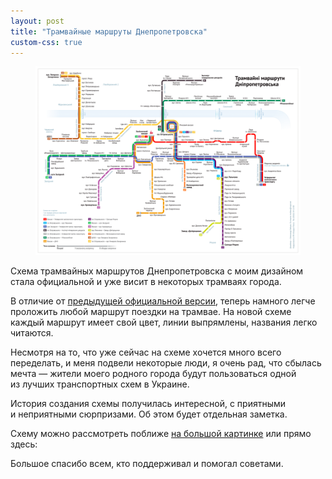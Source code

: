 ```yaml
---
layout: post
title: "Трамвайные маршруты Днепропетровска"
custom-css: true
---
```


<figure class="figure--wide">
  <img src="/i/trams/trams-960__new.png" srcset="/i/trams/trams-960__new@2x.jpg 2x" alt="Схема трамвайных маршрутов Днепропетровска">
</figure>
<p class="lead">Cхема трамвайных маршрутов Днепропетровска с моим дизайном стала официальной и уже висит в некоторых трамваях города.</p>

В отличие от [предыдущей официальной версии](http://dl.dropboxusercontent.com/u/951035/trams-map-old.jpg), теперь намного легче проложить любой маршрут поездки на трамвае. На новой схеме каждый маршрут имеет свой цвет, линии выпрямлены, названия легко читаются.

Несмотря на то, что уже сейчас на схеме хочется много всего переделать, и меня подвели некоторые люди, я очень рад, что сбылась мечта — жители моего родного города будут пользоваться одной из лучших транспортных схем в Украине.

История создания схемы получилась интересной, с приятными и неприятными сюрпризами. Об этом будет отдельная заметка.

<!-- more-enlarge -->

Схему можно рассмотреть поближе <a href="/i/trams/trams-hi-res.png">на большой картинке</a> или прямо здесь:

<script src="/js/draggable_background.js"></script>
<script>
	$(document).ready(function(){
		$('.trams-preview').backgroundDraggable();
	});
</script>

<div class="trams-preview"></div>

Большое спасибо всем, кто поддерживал и помогал советами.